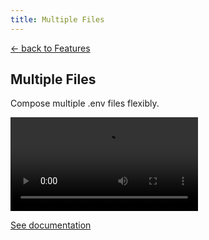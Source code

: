 ```yaml
---
title: Multiple Files
---
```


<section class="max-w-3xl mx-auto mt-20 flex flex-col px-5">
  <p class="text-right">
    <a class="link-primary" href="/features">&larr; back to Features</a>
  </p>
  <h1 class="my-5 text-center text-5xl sm:text-6xl md:text-7xl lg:text-8xl font-bold tracking-tight leading-none text-zinc-950 dark:text-[#ECD53F]">Multiple Files</h1>
  <p class="mx-auto mt-3 max-w-3xl text-center text-md md:text-lg text-zinc-600 leading-2 mb-6">Compose multiple .env files flexibly.</p>

  <video class="my-10 w-full rounded-md border border-zinc-200 dark:border-zinc-800" controls>
    <source src="https://github.com/user-attachments/assets/2ae47f12-ac3c-47a5-af88-436f50ade3e4" type="video/mp4">
    your browser does not support the video tag
  </video>

  <p class="text-center"><a class="link-primary" href="/docs/advanced/run-f">See documentation</a></p>
</section>

